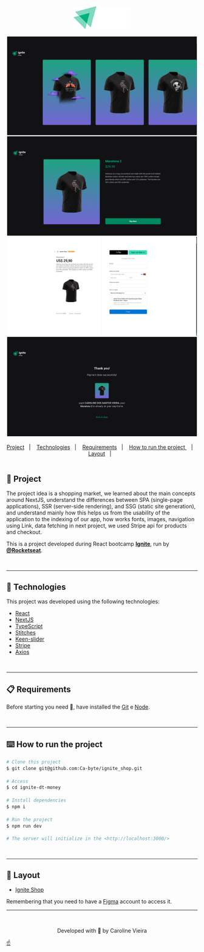 <div align="center" id="top">
    <img alt="" src=".github/logo.svg" width="150px">
</div>

<br>

<div align="center">
	<img alt="" src=".github/home-cover.png" width="500px">
	<img alt="" src=".github/product-cover.png" width="500px">
	<img alt="" src=".github/product-payment-cover.png" width="500px">
	<img alt="" src=".github/success-cover.png" width="500px">
</div>


<br>

<div align="center">
   <a href="#memo-project">Project</a>&nbsp;&nbsp;&nbsp;|&nbsp;&nbsp;&nbsp;
  <a href="#rocket-technologies">Technologies</a>&nbsp;&nbsp;&nbsp;|&nbsp;&nbsp;&nbsp;
  <a href="#clipboard-requirements">Requirements</a>&nbsp;&nbsp;&nbsp;|&nbsp;&nbsp;&nbsp;
  <a href="#keyboard-how-to-run-the-project">How to run the project </a>&nbsp;&nbsp;&nbsp;|&nbsp;&nbsp;&nbsp;
  <a href="#art-layout">Layout</a>&nbsp;&nbsp;&nbsp;|&nbsp;&nbsp;&nbsp;
</div>


<br>


## :memo: Project 

The project idea is a shopping market, we learned about the main concepts around NextJS, understand the differences between SPA (single-page applications), SSR (server-side rendering), and SSG (static site generation), and understand mainly how this helps us from the usability of the application to the indexing of our app, how works fonts, images, navigation using Link, data fetching in next project, we used Stripe api for products and checkout.

This is a project developed during React bootcamp **[Ignite](https://github.com/Rocketseat)**, run by **[@Rocketseat](https://github.com/Rocketseat)**.

<br>

---

## :rocket: Technologies ##

This project was developed using the following technologies:

- [React](https://pt-br.reactjs.org/)
- [NextJS](https://nextjs.org/)
- [TypeScript](https://www.typescriptlang.org/)
- [Stitches](https://stitches.dev/)
- [Keen-slider](https://keen-slider.io/)
- [Stripe](https://stripe.com/pt-br-us)
- [Axios](https://axios-http.com/docs/intro)


<br>

---


## :clipboard: Requirements

Before starting you need :checkered_flag:, have installed the [Git](https://git-scm.com) e [Node](https://nodejs.org/en/).

<br>

---
## :keyboard: How to run the project ##

```bash
# Clone this project
$ git clone git@github.com:Ca-byte/ignite_shop.git

# Access
$ cd ignite-dt-money

# Install dependencies
$ npm i

# Run the project
$ npm run dev

# The server will initialize in the <http://localhost:3000/>

```
<br>


---

## :art: Layout ##

- [Ignite Shop](https://www.figma.com/file/86tpso6bhhvMwMenqngqJy/Ignite-Shop-(Copy)?node-id=0-1&t=Kn84RHroDvQRwtHL-0)

Remembering that you need to have a [Figma](http://figma.com/) account to access it.

---


<br>
<p align="center">Developed with 💜 by Caroline Vieira</p>

<a href="#top">☝</a>
